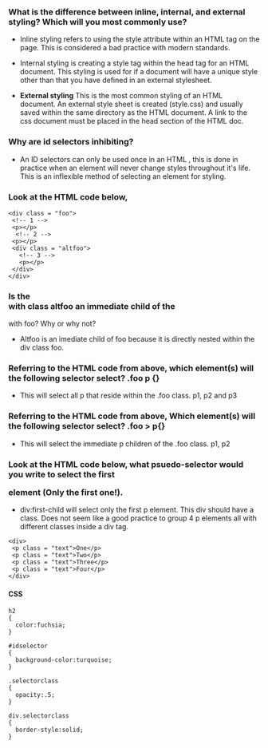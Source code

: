 ### What is the difference between inline, internal, and external styling? Which will you most commonly use?

* Inline styling refers to using the style attribute within an HTML tag on the page. This is considered a bad practice with modern standards.

* Internal styling is creating a style tag within the head tag for an HTML document. This styling is used for if a document will have a unique style other than that you have defined in an external stylesheet.

* **External styling** This is the most common styling of an HTML document. An external style sheet is created (style.css) and usually saved within the same directory as the HTML document. A link to the css document must be placed in the head section of the HTML doc.

### Why are id selectors inhibiting?

* An ID selectors can only be used once in an HTML ,
this is done in practice when an element will never change styles throughout it's life. This is an inflexible method of selecting an element for styling.

### Look at the HTML code below,

```
<div class = "foo">
 <!-- 1 -->
 <p></p>
  <!-- 2 -->
 <p></p>
 <div class = "altfoo">
   <!-- 3 -->
   <p></p>
 </div>
</div>

```
### Is the <div> with class altfoo an immediate child of the <div>
 with foo? Why or why not?

* Altfoo is an imediate child of foo because it is directly nested within the div class foo.

### Referring to the HTML code from above, which element(s) will the following selector select? .foo p {}

* This will select all p that reside within the .foo class.
p1, p2 and p3

### Referring to the HTML code from above, Which element(s) will the following selector select? .foo > p{}

* This will select the immediate p children of the .foo class.
p1, p2

### Look at the HTML code below, what psuedo-selector would you write to select the first <p> element (Only the first one!).

* div:first-child will select only the first p element. This div should have a class. Does not seem like a good practice to group 4 p elements all with different classes inside a div tag.

```
<div>
 <p class = "text">One</p>
 <p class = "text">Two</p>
 <p class = "text">Three</p>
 <p class = "text">Four</p>
</div>

```


#### CSS


```
h2
{
  color:fuchsia;
}

#idselector
{
  background-color:turquoise;
}

.selectorclass
{
  opacity:.5;
}

div.selectorclass
{
  border-style:solid;
}

```
